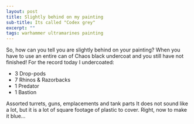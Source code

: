 ```yaml
---
layout: post
title: Slightly behind on my painting
sub-title: Its called "Codex grey"
excerpt: ""
tags: warhammer ultramarines painting
---
```


So, how can you tell you are slightly behind on your painting? When you have to use an entire can of Chaos black undercoat and you still have not finished! For the record today I undercoated:

* 3 Drop-pods
* 7 Rhinos & Razorbacks
* 1 Predator
* 1 Bastion
  
Assorted turrets, guns, emplacements and tank parts
It does not sound like a lot, but it is a lot of square footage of plastic to cover. Right, now to make it blue...